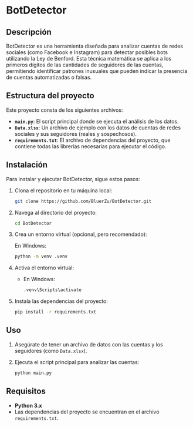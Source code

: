 # BotDetector

## Descripción

BotDetector es una herramienta diseñada para analizar cuentas de redes sociales (como Facebook e Instagram) para detectar posibles bots utilizando la Ley de Benford. Esta técnica matemática se aplica a los primeros dígitos de las cantidades de seguidores de las cuentas, permitiendo identificar patrones inusuales que pueden indicar la presencia de cuentas automatizadas o falsas.

## Estructura del proyecto

Este proyecto consta de los siguientes archivos:

- **`main.py`**: El script principal donde se ejecuta el análisis de los datos.
- **`Data.xlsx`**: Un archivo de ejemplo con los datos de cuentas de redes sociales y sus seguidores (reales y sospechosos).
- **`requirements.txt`**: El archivo de dependencias del proyecto, que contiene todas las librerías necesarias para ejecutar el código.

## Instalación

Para instalar y ejecutar BotDetector, sigue estos pasos:

1. Clona el repositorio en tu máquina local:
   ```bash
   git clone https://github.com/BluerZu/BotDetector.git

2. Navega al directorio del proyecto:

   ```bash
   cd BotDetector
   
3. Crea un entorno virtual (opcional, pero recomendado):

   En Windows:

   ```bash
   python -m venv .venv

4. Activa el entorno virtual:
   - En Windows:

     ```bash
     .venv\Scripts\activate
     ```
     
5. Instala las dependencias del proyecto:

   ```bash
   pip install -r requirements.txt

## Uso

1. Asegúrate de tener un archivo de datos con las cuentas y los seguidores (como `Data.xlsx`).
2. Ejecuta el script principal para analizar las cuentas:

   ```bash
   python main.py

## Requisitos

- **Python 3.x**
- Las dependencias del proyecto se encuentran en el archivo `requirements.txt`.
